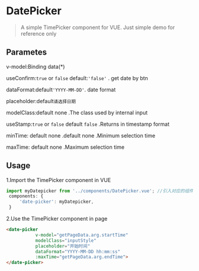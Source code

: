 # DatePicker

> A simple TimePicker component for VUE. Just simple demo for reference only


## Parametes

v-model:Binding data(*)

useConfirm:`true` or `false`  default:`'false'` . get date by btn 

dataFormat:default`'YYYY-MM-DD'`. date format

placeholder:default`请选择日期` 

modelClass:default none .The class used by internal input

useStamp:`true` or `false` default `false` .Returns in timestamp format

minTime: default none .default none .Minimum selection time 

maxTime: default none .Maximum selection time 


## Usage
1.Import the TimePicker component in VUE
```javascript
import myDatepicker from '../components/DatePicker.vue'; //引入对应的组件
 components: {
     'date-picker': myDatepicker,
 }

```
2.Use the TimePicker component in page
```html
<date-picker
           v-model="getPageData.arg.startTime"
           modelClass="inputStyle" 
           placeholder="开始时间"
           dataFormat="YYYY-MM-DD hh:mm:ss"
           :maxTime="getPageData.arg.endTime">
</date-picker>
```
